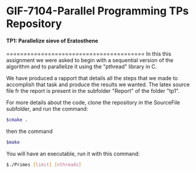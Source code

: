 # GIF-7104-Parallel Programming TPs Repository
#### TP1: Parallelize sieve of Eratosthene
========================================
In this this assignment we were asked to begin with a sequential version
of the algorithm and to parallelize it using the "pthread" library in C.

We have produced a rapport that details all the steps that we made to accomplish that
task and produce the results we wanted.
The latex source file fr the report is present in the subfolder "Report" of the
folder "tp1".

For more details about the code, clone the repository in the SourceFile subfolder,
and run the command:

```bash
$cmake .
```
then the command
```bash
$make
```
You will have an executable, run it with this command:
```bash
$./Primes [limit] [nthreads]
```
